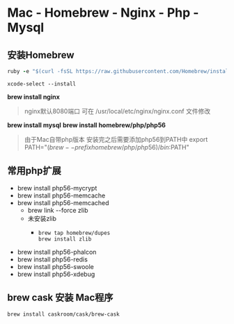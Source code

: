 # Mac - Homebrew - Nginx - Php - Mysql
## 安装Homebrew
``` ruby
ruby -e "$(curl -fsSL https://raw.githubusercontent.com/Homebrew/install/master/install)"
```
```
xcode-select --install
```
**brew install nginx**
> nginx默认8080端口
> 可在 /usr/local/etc/nginx/nginx.conf 文件修改

**brew install mysql**
**brew install homebrew/php/php56**

> 由于Mac自带php版本  安装完之后需要添加php56到PATH中
> export PATH="$(brew --prefix homebrew/php/php56)/bin:$PATH"

## 常用php扩展
* brew install php56-mycrypt
* brew install php56-memcache
* brew install php56-memcached
  * brew link --force zlib
  * 未安装zlib
	* ```
	  brew tap homebrew/dupes
	  brew install zlib
	  ```
* brew install php56-phalcon
* brew install php56-redis
* brew install php56-swoole
* brew install php56-xdebug
## brew cask 安装 Mac程序
`brew install caskroom/cask/brew-cask`